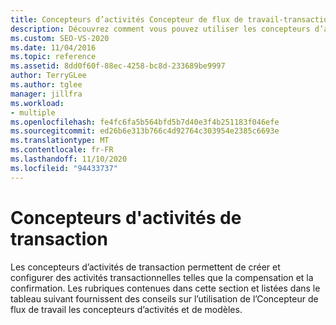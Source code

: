 ```yaml
---
title: Concepteurs d’activités Concepteur de flux de travail-transaction
description: Découvrez comment vous pouvez utiliser les concepteurs d’activités de transaction pour créer et configurer des activités transactionnelles telles que compenser et confirmer.
ms.custom: SEO-VS-2020
ms.date: 11/04/2016
ms.topic: reference
ms.assetid: 8dd0f60f-88ec-4258-bc8d-233689be9997
author: TerryGLee
ms.author: tglee
manager: jillfra
ms.workload:
- multiple
ms.openlocfilehash: fe4fc6fa5b564bfd5b7d40e3f4b251183f046efe
ms.sourcegitcommit: ed26b6e313b766c4d92764c303954e2385c6693e
ms.translationtype: MT
ms.contentlocale: fr-FR
ms.lasthandoff: 11/10/2020
ms.locfileid: "94433737"
---
```

# <a name="transaction-activity-designers"></a>Concepteurs d'activités de transaction

Les concepteurs d’activités de transaction permettent de créer et configurer des activités transactionnelles telles que la compensation et la confirmation. Les rubriques contenues dans cette section et listées dans le tableau suivant fournissent des conseils sur l’utilisation de l’Concepteur de flux de travail les concepteurs d’activités et de modèles.